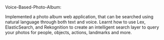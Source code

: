 Voice-Based-Photo-Album:

Implemented a photo album web application, that can be searched using natural language
through both text and voice. Learnt how to use Lex, ElasticSearch, and
Rekognition to create an intelligent search layer to query your photos for people,
objects, actions, landmarks and more.
